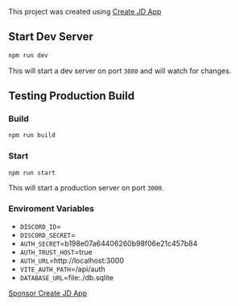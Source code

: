 This project was created using [Create JD App](https://github.com/OrJDev/create-jd-app)

## Start Dev Server

```bash
npm run dev
```

This will start a dev server on port `3000` and will watch for changes.

## Testing Production Build

### Build

```bash
npm run build
```

### Start

```bash
npm run start
```

This will start a production server on port `3000`.

### Enviroment Variables

- `DISCORD_ID`=
- `DISCORD_SECRET`=
- `AUTH_SECRET`=b198e07a64406260b98f06e21c457b84
- `AUTH_TRUST_HOST`=true
- `AUTH_URL`=http://localhost:3000
- `VITE_AUTH_PATH`=/api/auth
- `DATABASE_URL`=file:./db.sqlite  
  
[Sponsor Create JD App](https://github.com/sponsors/OrJDev)
